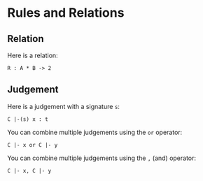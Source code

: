 # Rules and Relations


## Relation
Here is a relation:

    R : A * B -> 2


## Judgement
Here is a judgement with a signature `s`:

    C |-(s) x : t

You can combine multiple judgements using the `or` operator:

    C |- x or C |- y

You can combine multiple judgements using the `,` (and) operator:

    C |- x, C |- y

